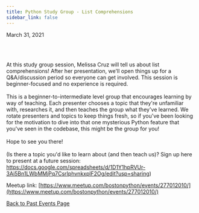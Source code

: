 ```yaml
---
title: Python Study Group - List Comprehensions
sidebar_link: false
---
```


March 31, 2021



<p><br/><br/></p>

<p>At this study group session, Melissa Cruz will tell us about list comprehensions! After her presentation, we'll open things up for a Q&amp;A/discussion period so everyone can get involved. This session is beginner-focused and no experience is required.<br/><br/>This is a beginner-to-intermediate level group that encourages learning by way of teaching. Each presenter chooses a topic that they're unfamiliar with, researches it, and then teaches the group what they've learned. We rotate presenters and topics to keep things fresh, so if you've been looking for the motivation to dive into that one mysterious Python feature that you've seen in the codebase, this might be the group for you!<br/><br/>Hope to see you there!<br/><br/>(Is there a topic you'd like to learn about (and then teach us)? Sign up here to present at a future session: <a class="link" href="https://docs.google.com/spreadsheets/d/1D1Y1hpRVUr-3Ai5Bn1LWbMMjPq7CsrIphvnkxplF2Og/edit?usp=sharing" rel="nofollow ugc" target="_blank" title="https://docs.google.com/spreadsheets/d/1D1Y1hpRVUr-3Ai5Bn1LWbMMjPq7CsrIphvnkxplF2Og/edit?usp=sharing">https://docs.google.com/spreadsheets/d/1D1Y1hpRVUr-3Ai5Bn1LWbMMjPq7CsrIphvnkxplF2Og/edit?usp=sharing</a>)</p>


Meetup link: [https://www.meetup.com/bostonpython/events/277012010/](https://www.meetup.com/bostonpython/events/277012010/)

[Back to Past Events Page](index.md)